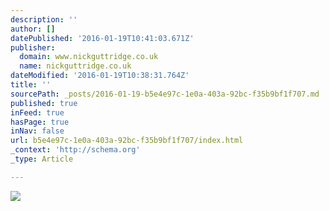 ```yaml
---
description: ''
author: []
datePublished: '2016-01-19T10:41:03.671Z'
publisher:
  domain: www.nickguttridge.co.uk
  name: nickguttridge.co.uk
dateModified: '2016-01-19T10:38:31.764Z'
title: ''
sourcePath: _posts/2016-01-19-b5e4e97c-1e0a-403a-92bc-f35b9bf1f707.md
published: true
inFeed: true
hasPage: true
inNav: false
url: b5e4e97c-1e0a-403a-92bc-f35b9bf1f707/index.html
_context: 'http://schema.org'
_type: Article

---
```

![](https://mir-s3-cdn-cf.behance.net/project_modules/disp/54bd7014415763.56283772cfee1.jpg)